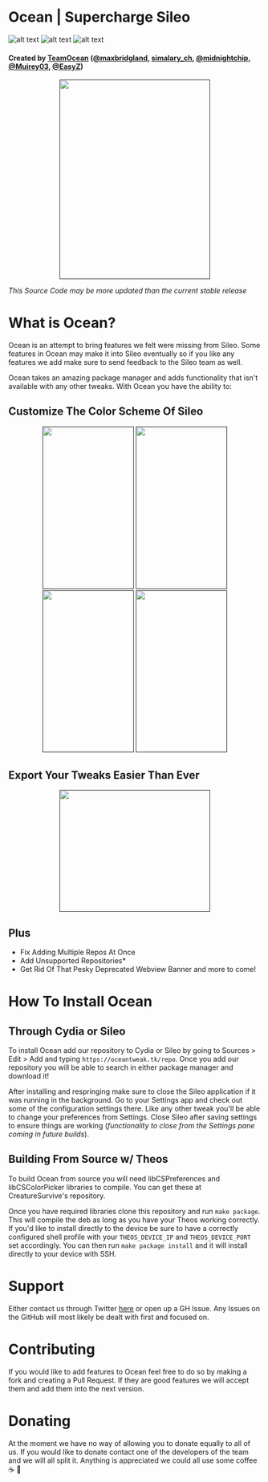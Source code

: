 # Ocean | Supercharge Sileo
![alt text](https://img.shields.io/badge/iOS-11.0--11.4b3-blue.svg)
![alt text](https://img.shields.io/badge/Version-0.0.2-yellow.svg)
![alt text](https://img.shields.io/badge/Build-Beta-brightgreen.svg)
#### Created by [TeamOcean](https://twitter.com/OceanForSileo) ([@maxbridgland](https://twitter.com/maxbridgland), [simalary_ch](https://twitter.com/simalary_ch), [@midnightchip](https://twitter.com/MidnightChip), [@Muirey03](https://twitter.com/Muirey03), [@EasyZ](/https://twitter.com/_Easy_Z_))
<p align='center'>
 <a href=""><img width="300px" height="398px" src="https://oceantweak.tk/assets/app/iphone_cover_dark.png" "Preview"></a>
</p>

*This Source Code may be more updated than the current stable release*

# What is Ocean?

Ocean is an attempt to bring features we felt were missing from Sileo. Some features in Ocean may make it into Sileo eventually so if you like any features we add make sure to send feedback to the Sileo team as well. 

Ocean takes an amazing package manager and adds functionality that isn't available with any other tweaks. With Ocean you have the ability to:

## Customize The Color Scheme Of Sileo
<p align='center'>
 <a href=""><img width="182px" height="323.75px" src="https://i.imgur.com/WoIIPbg.png"></a>
 <a href=""><img width="182px" height="323.75px" src="https://i.imgur.com/5EZdVQ9.png"></a>
 <a href=""><img width="182px" height="323.75px" src="https://i.imgur.com/KkvZj3O.png"></a>
 <a href=""><img width="182px" height="323.75px" src="https://i.imgur.com/7bPrWEL.png"></a>
</p>

## Export Your Tweaks Easier Than Ever
<p align='center'>
 <a href=""><img width="300px" height="243px" src="https://oceantweak.tk/repo/depictions/Ocean/assets/app/export.jpg"></a>
</p>

## Plus
- Fix Adding Multiple Repos At Once
- Add Unsupported Repositories*
- Get Rid Of That Pesky Deprecated Webview Banner
and more to come!

# How To Install Ocean


## Through Cydia or Sileo

To install Ocean add our repository to Cydia or Sileo by going to Sources > Edit > Add and typing `https://oceantweak.tk/repo`. Once you add our repository you will be able to search in either package manager and download it!

After installing and respringing make sure to close the Sileo application if it was running in the background. Go to your Settings app and check out some of the configuration settings there. Like any other tweak you'll be able to change your preferences from Settings. Close Sileo after saving settings to ensure things are working (*functionality to close from the Settings pane coming in future builds*).

## Building From Source w/ Theos

To build Ocean from source you will need libCSPreferences and libCSColorPicker libraries to compile. You can get these at CreatureSurvive's repository.

Once you have required libraries clone this repository and run `make package`. This will compile the deb as long as you have your Theos working correctly. If you'd like to install directly to the device be sure to have a correctly configured shell profile with your `THEOS_DEVICE_IP` and `THEOS_DEVICE_PORT` set accordingly. You can then run `make package install` and it will install directly to your device with SSH.

# Support

Either contact us through Twitter [here](https://twitter.com/OceanForSileo) or open up a GH Issue. Any Issues on the GitHub will most likely be dealt with first and focused on.

# Contributing

If you would like to add features to Ocean feel free to do so by making a fork and creating a Pull Request. If they are good features we will accept them and add them into the next version. 

# Donating

At the moment we have no way of allowing you to donate equally to all of us. If you would like to donate contact one of the developers of the team and we will all split it. Anything is appreciated we could all use some coffee ☕ 🍩
